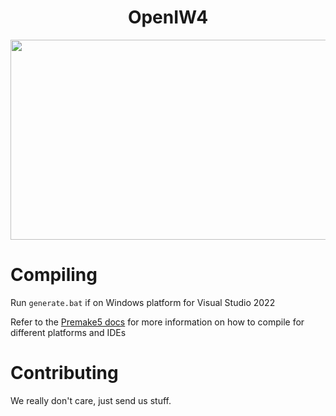 <h1 align="center"> OpenIW4 </h1>

<p align="center">
  <img width="640" height="320" src="/../assets/logo.png">
</p>

# Compiling
Run `generate.bat` if on Windows platform for Visual Studio 2022

Refer to the [Premake5 docs](https://premake.github.io/docs/) for more information on how to compile for different platforms and IDEs

# Contributing
We really don't care, just send us stuff.